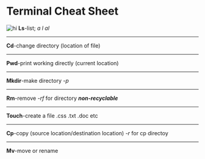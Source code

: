 # Terminal Cheat Sheet

![hi](https://i.redd.it/91rqnp1xp1741.jpg)
__Ls__-list; *a* *l* *al*
___
__Cd__-change directory (location of file)
***
__Pwd__-print working directly (current location)
***
__Mkdir__-make directory   *-p*
___
__Rm__-remove    *-rf* for directory  *__non-recyclable__*
___
__Touch__-create a file .css .txt .doc etc 
***
__Cp__-copy (source location/destination location)   *-r* for cp directoy
___
__Mv__-move or rename  
